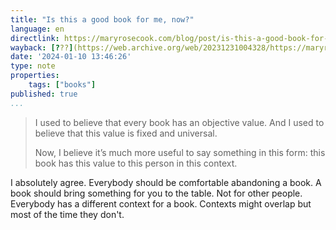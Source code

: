 ```yaml
---
title: "Is this a good book for me, now?"
language: en
directlink: https://maryrosecook.com/blog/post/is-this-a-good-book-for-me-now
wayback: [???](https://web.archive.org/web/20231231004328/https://maryrosecook.com/blog/post/is-this-a-good-book-for-me-now)
date: '2024-01-10 13:46:26'
type: note
properties:
    tags: ["books"]
published: true
...
```

> I used to believe that every book has an objective value. And I used to believe that this value is fixed and universal.
> 
> Now, I believe it’s much more useful to say something in this form: this book has this value to this person in this context.

I absolutely agree.
Everybody should be comfortable abandoning a book.
A book should bring something for you to the table.
Not for other people.
Everybody has a different context for a book.
Contexts might overlap but most of the time they don't.